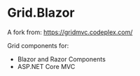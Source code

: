# Grid.Blazor

A fork from: https://gridmvc.codeplex.com/

Grid components for:
- Blazor and Razor Components
- ASP.NET Core MVC

